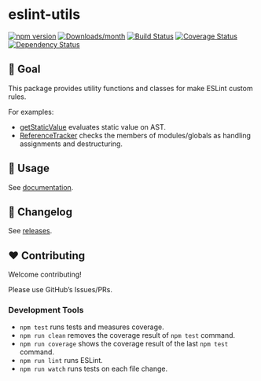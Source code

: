 eslint-utils
============

[![npm version](https://img.shields.io/npm/v/eslint-utils.svg)](https://www.npmjs.com/package/eslint-utils) [![Downloads/month](https://img.shields.io/npm/dm/eslint-utils.svg)](http://www.npmtrends.com/eslint-utils) [![Build Status](https://github.com/mysticatea/eslint-utils/workflows/CI/badge.svg)](https://github.com/mysticatea/eslint-utils/actions) [![Coverage Status](https://codecov.io/gh/mysticatea/eslint-utils/branch/master/graph/badge.svg)](https://codecov.io/gh/mysticatea/eslint-utils) [![Dependency Status](https://david-dm.org/mysticatea/eslint-utils.svg)](https://david-dm.org/mysticatea/eslint-utils)

🏁 Goal
------

This package provides utility functions and classes for make ESLint custom rules.

For examples:

-   [getStaticValue](https://eslint-utils.mysticatea.dev/api/ast-utils.html#getstaticvalue) evaluates static value on AST.
-   [ReferenceTracker](https://eslint-utils.mysticatea.dev/api/scope-utils.html#referencetracker-class) checks the members of modules/globals as handling assignments and destructuring.

📖 Usage
-------

See [documentation](https://eslint-utils.mysticatea.dev/).

📰 Changelog
-----------

See [releases](https://github.com/mysticatea/eslint-utils/releases).

❤️ Contributing
---------------

Welcome contributing!

Please use GitHub’s Issues/PRs.

### Development Tools

-   `npm test` runs tests and measures coverage.
-   `npm run clean` removes the coverage result of `npm test` command.
-   `npm run coverage` shows the coverage result of the last `npm test` command.
-   `npm run lint` runs ESLint.
-   `npm run watch` runs tests on each file change.
